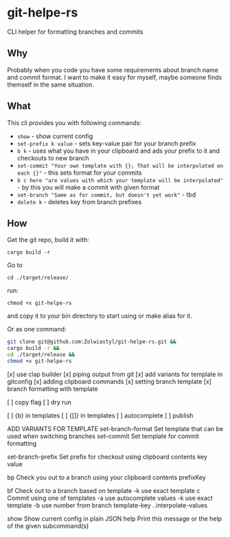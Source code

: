 # git-helpe-rs

CLI helper for formatting branches and commits

## Why

Probably when you code you have some requirements about branch name and commit format.
I want to make it easy for myself, maybe someone finds themself in the same situation.

## What

This cli provides you with following commands:

- `show` - show current config
- `set-prefix k value` - sets key-value pair for your branch prefix
- `b k` - uses what you have in your clipboard and ads your prefix to it and checkouts to new branch
- `set-commit "Your own template with {}; That will be interpolated on each {}"` - this sets format for your commits
- `b c here "are values with which your template will be interpolated"` - by this you will make a commit with given format
- `set-branch "Same as for commit, but doesn't yet work"` - tbd
- `delete k` - deletes key from branch prefixes

## How

Get the git repo, build it with:

`cargo build -r`

Go to

`cd ./target/release/`

run:

`chmod +x git-helpe-rs`

and copy it to your bin directory to start using or make alias for it.

Or as one command:

```sh
git clone git@github.com:Zolwiastyl/git-helpe-rs.git &&
cargo build -r &&
cd ./target/release &&
chmod +x git-helpe-rs
```

<!-- TODO -->

[x] use clap builder
[x] piping output from git
[x] add variants for template in gitconfig
[x] adding clipboard commands
[x] setting branch template
[x] branch formatting with template

[ ] copy flag
[ ] dry run

[ ] {b} in templates
[ ] {[]} in templates
[ ] autocomplete
[ ] publish

ADD VARIANTS FOR TEMPLATE
  set-branch-format  Set template that can be used when switching branches
  set-commit         Set template for commit formatting

  set-branch-prefix  Set prefix for checkout using clipboard contents
        key value

  bp                 Check you out to a branch using your clipboard contents
        prefixKey

  bf                 Check out to a branch based on template
  -k use exact template
  c                  Commit using one of templates
    -a use autocomplete values
    -k use exact template
    -b use number from branch
        template-key ..interpolate-values

  show               Show current config in plain JSON
  help               Print this message or the help of the given subcommand(s)

